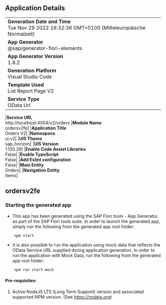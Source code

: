 ## Application Details

|                                                                                                  |
| ------------------------------------------------------------------------------------------------ |
| **Generation Date and Time**<br>Tue Nov 29 2022 16:32:36 GMT+0100 (Mitteleuropäische Normalzeit) |
| **App Generator**<br>@sap/generator-fiori-elements                                               |
| **App Generator Version**<br>1.8.2                                                               |
| **Generation Platform**<br>Visual Studio Code                                                    |
| **Template Used**<br>List Report Page V2                                                         |
| **Service Type**<br>OData Url                                                                    |

|**Service URL**<br>http://localhost:4004/v2/orders
|**Module Name**<br>ordersv2fe|
|**Application Title**<br>Orders V2|
|**Namespace**<br>ui.v2|
|**UI5 Theme**<br>sap_horizon|
|**UI5 Version**<br>1.120.29|
|**Enable Code Assist Libraries**<br>False|
|**Enable TypeScript**<br>False|
|**Add Eslint configuration**<br>False|
|**Main Entity**<br>Orders|
|**Navigation Entity**<br>Items|

## ordersv2fe

### Starting the generated app

- This app has been generated using the SAP Fiori tools - App Generator, as part of the SAP Fiori tools suite. In order to launch the generated app, simply run the following from the generated app root folder:

```
    npm start
```

- It is also possible to run the application using mock data that reflects the OData Service URL supplied during application generation. In order to run the application with Mock Data, run the following from the generated app root folder:

```
    npm run start-mock
```

#### Pre-requisites:

1. Active NodeJS LTS (Long Term Support) version and associated supported NPM version. (See https://nodejs.org)
